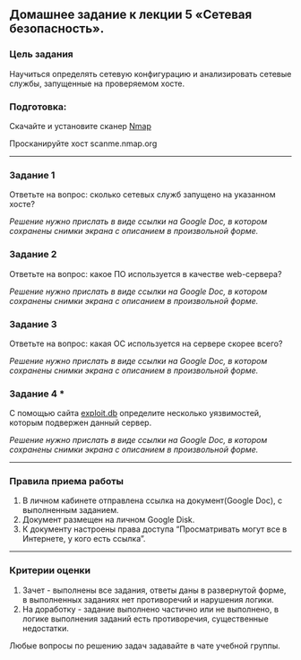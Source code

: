 ## Домашнее задание к лекции 5 «Сетевая безопасность».

### Цель задания

Научиться определять сетевую конфигурацию и анализировать сетевые службы, запущенные на проверяемом хосте.

### Подготовка:

Скачайте и установите сканер [Nmap](https://nmap.org/download.html)

Просканируйте хост scanme.nmap.org

------

### Задание 1

Ответьте на вопрос: сколько сетевых служб запущено на указанном хосте?

*Решение нужно прислать в виде ссылки на Google Doc, в котором сохранены снимки экрана с описанием в произвольной форме.*

### Задание 2

Ответьте на вопрос: какое ПО используется в качестве web-сервера?

*Решение нужно прислать в виде ссылки на Google Doc, в котором сохранены снимки экрана с описанием в произвольной форме.*

### Задание 3

Ответьте на вопрос: какая ОС используется на сервере скорее всего?

*Решение нужно прислать в виде ссылки на Google Doc, в котором сохранены снимки экрана с описанием в произвольной форме.*

### Задание 4 * 

С помощью сайта [exploit.db](https://www.exploit-db.com/) определите несколько уязвимостей, которым подвержен данный сервер.

*Решение нужно прислать в виде ссылки на Google Doc, в котором сохранены снимки экрана с описанием в произвольной форме.*

------

### Правила приема работы

1. В личном кабинете отправлена ссылка на документ(Google Doc), с выполненным заданием.
2. Документ размещен на личном Google Disk.
3. К документу настроены права доступа “Просматривать могут все в Интернете, у кого есть ссылка”.

------

### Критерии оценки

1. Зачет - выполнены все задания, ответы даны в развернутой форме, в выполненных заданиях нет противоречий и нарушения логики.
2. На доработку - задание выполнено частично или не выполнено, в логике выполнения заданий есть противоречия, существенные недостатки.


Любые вопросы по решению задач задавайте в чате учебной группы.
